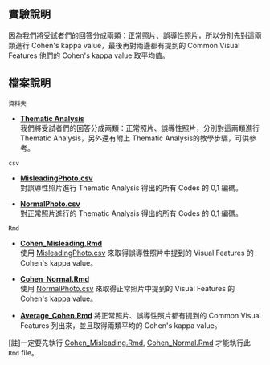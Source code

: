 ## 實驗說明
因為我們將受試者們的回答分成兩類：正常照片、誤導性照片，所以分別先對這兩類進行 Cohen's kappa value，最後再對兩邊都有提到的 
Common Visual Features 他們的 Cohen's kappa value 取平均值。


## 檔案說明

`資料夾`

  - **[Thematic Analysis](./Thematic%20Analysis)**  
  我們將受試者們的回答分成兩類：正常照片、誤導性照片，分別對這兩類進行 Thematic Analysis，另外還有附上 Thematic Analysis的教學步驟，可供參考。

`csv`

  - **[MisleadingPhoto.csv](./MisleadingPhoto.csv)**  
  對誤導性照片進行 Thematic Analysis 得出的所有 Codes 的 0,1 編碼。

  - **[NormalPhoto.csv](./NormalPhoto.csv)**  
  對正常照片進行的 Thematic Analysis 得出的所有 Codes 的 0,1 編碼。

`Rmd`

  - **[Cohen_Misleading.Rmd](./Cohen_Misleading.Rmd)**  
  使用 [MisleadingPhoto.csv](./MisleadingPhoto.csv) 來取得誤導性照片中提到的 Visual Features 的 Cohen's kappa value。
  
  - **[Cohen_Normal.Rmd](./Cohen_Normal.Rmd)**  
  使用 [NormalPhoto.csv](./NormalPhoto.csv) 來取得正常照片中提到的 Visual Features 的 Cohen's kappa value。

  - **[Average_Cohen.Rmd](./Average_Cohen.Rmd)**
  將正常照片、誤導性照片都有提到的 Common Visual Features 列出來，並且取得兩類平均的 Cohen's kappa value。

[註]一定要先執行 [Cohen_Misleading.Rmd](./Cohen_Misleading.Rmd), [Cohen_Normal.Rmd](./Cohen_Normal.Rmd) 才能執行此 `Rmd` file。


 
